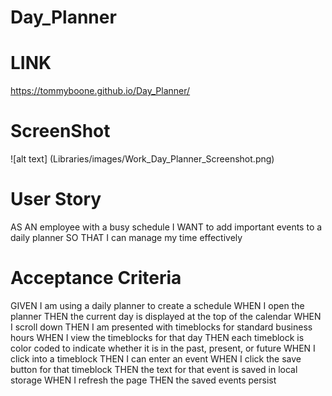 # Day_Planner
# LINK
https://tommyboone.github.io/Day_Planner/

# ScreenShot
![alt text] (Libraries/images/Work_Day_Planner_Screenshot.png)

# User Story
AS AN employee with a busy schedule
I WANT to add important events to a daily planner
SO THAT I can manage my time effectively


# Acceptance Criteria
 GIVEN I am using a daily planner to create a schedule
 WHEN I open the planner
 THEN the current day is displayed at the top of the calendar
 WHEN I scroll down
 THEN I am presented with timeblocks for standard business hours
 WHEN I view the timeblocks for that day
 THEN each timeblock is color coded to indicate whether it is in the past, present, or future
 WHEN I click into a timeblock
 THEN I can enter an event
 WHEN I click the save button for that timeblock
 THEN the text for that event is saved in local storage
 WHEN I refresh the page
 THEN the saved events persist
